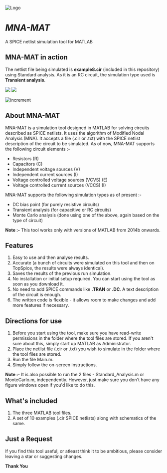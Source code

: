 ![Logo](http://i.imgur.com/ykW0juV.png?1)
# _MNA-MAT_
A SPICE netlist simulation tool for MATLAB

## MNA-MAT in action
The netlist file being simulated is __example8.cir__ (included in this repository) using Standard analysis. As it is an RC circuit, the simulation type used is __Transient analysis__.

![](https://github.com/nik1106/MNA-MAT/blob/master/Schematics/example8.png)       ![](http://i.imgur.com/pG70OIy.png?1)

![increment](http://imgur.com/OHJG8eu.gif)

## About MNA-MAT
MNA-MAT is a simulation tool designed in MATLAB for solving circuits described as SPICE netlists. It uses the algorithm of Modified Nodal Analysis (MNA). It accepts a file (.cir or .txt) with the SPICE netlist description of the circuit to be simulated. As of now, MNA-MAT supports the following circuit elements :-
- Resistors (R)
- Capacitors (C)
- Independent voltage sources (V)
- Independent current sources (I)
- Voltage controlled voltage sources (VCVS) (E)
- Voltage controlled current sources (VCCS) (I)

MNA-MAT supports the following simulation types as of present :-
* DC bias point (for purely resistive circuits)
* Transient analysis (for capacitive or RC circuits)
* Monte Carlo analysis (done using one of the above, again based on the type of circuit)

__Note :-__ This tool works only with versions of MATLAB from 2014b onwards.

## Features
1. Easy to use and then analyse results.
2. Accurate (a bunch of circuits were simulated on this tool and then on TopSpice, the results were always identical).
3. Saves the results of the previous run simulation.
4. No installation or initial setup required. You can start using the tool as soon as you download it.
5. No need to add SPICE commands like __.TRAN__ or __.DC__. A text description of the circuit is enough.
6. The written code is flexible - it allows room to make changes and add more features if necessary.

## Directions for use
1. Before you start using the tool, make sure you have read-write permissions in the folder where the tool files are stored. If you aren't sure about this, simply start up MATLAB as Administrator.
2. Place the netlist file (.cir or .txt) you wish to simulate in the folder where the tool files are stored.
3. Run the file Main.m.
4. Simply follow the on-screen instructions.

__Note :-__ It is also possible to run the 2 files - Standard_Analysis.m or MonteCarlo.m, independently. However, just make sure you don't have any figure windows open if you'd like to do this.

## What's included
1. The three MATLAB tool files.
2. A set of 10 examples (.cir SPICE netlists) along with schematics of the same.

## Just a Request
If you find this tool useful, or atleast think it to be ambitious, please consider leaving a star or suggesting changes.

__Thank You__
